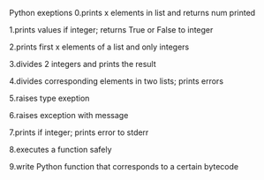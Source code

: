 Python exeptions 
0.prints x elements in list and returns num printed

1.prints values if integer; returns True or False to integer

2.prints first x elements of a list and only integers

3.divides 2 integers and prints the result

4.divides corresponding elements in two lists; prints errors

5.raises type exeption

6.raises exception with message

7.prints if integer; prints error to stderr

8.executes a function safely

9.write Python function that corresponds to a certain bytecode
